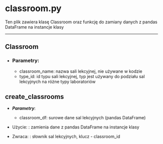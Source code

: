 # classroom.py

Ten plik zawiera klasę Classroom oraz funkcję do zamiany danych z pandas DataFrame na instancje klasy  

---

## Classroom
* ### Parametry:
    * classroom_name: nazwa sali lekcyjnej, nie używane w kodzie
    * type_id: id typu sali lekcyjnej, 
  typ jest używany do podziału sal lekcyjnych na różne typy laboratoriów

## create_classrooms
* ***Parametry***:
    * classroom_df: surowe dane sal lekcyjnych (pandas DataFrame)

* Użycie:
: zamienia dane z pandas DataFrame na instancje klasy  

* Zwraca:
: słownik sal lekcyjnych, klucz - classroom_id
